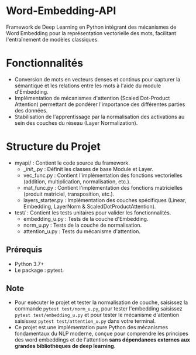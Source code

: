 # Word-Embedding-API
Framework de Deep Learning en Python intégrant des mécanismes de Word Embedding pour la représentation vectorielle des mots, facilitant l'entraînement de modèles classiques.

# Fonctionnalités
- Conversion de mots en vecteurs denses et continus pour capturer la sémantique et les relations entre les mots à l'aide du module d'Embedding.
- Implémentation de mécanismes d'attention (Scaled Dot-Product Attention) permettant de pondérer l'importance des différentes parties des données.
- Stabilisation de l'apprentissage par la normalisation des activations au sein des couches du réseau (Layer Normalization).

# Structure du Projet
- myapi/ : Contient le code source du framework.
  - __init_\_.py : Définit les classes de base Module et Layer.
  - vec_func.py : Contient l'implémentation des fonctions vectorielles (addition, multiplication, normalisation, etc.).
  - mat_func.py : Contient l'implémentation des fonctions matricielles (produit matriciel, transposition, etc.).
  - layers_starter.py : Implémentation des couches spécifiques (Linear, Embedding, LayerNorm & ScaledDotProductAttention).
- test/ : Contient les tests unitaires pour valider les fonctionnalités.
  - embedding_u.py : Tests de la couche d'Embedding.
  - norm_u.py : Tests de la couche de normalisation.
  - attention_u.py : Tests du mécanisme d'attention.

## Prérequis
- Python 3.7+
- Le package : pytest.

## Note
- Pour exécuter le projet et tester la normalisation de couche, saisissez la commande `pytest test/norm_u.py`, pour tester l'embedding saisissez `pytest test/embedding_u.py` et pour tester le mécanisme d'attention saisissez `pytest test/attention_u.py` dans votre terminal.
- Ce projet est une implémentation pure Python des mécanismes fondamentaux du NLP moderne, conçue pour comprendre les principes des word embeddings et de l'attention **sans dépendances externes aux grandes bibliothèques de deep learning**.